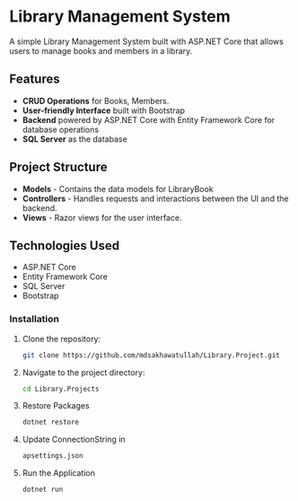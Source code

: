 # Library Management System

A simple Library Management System built with ASP.NET Core that allows users to manage books and members in a library.

## Features

- **CRUD Operations** for Books, Members.
- **User-friendly Interface** built with Bootstrap
- **Backend** powered by ASP.NET Core with Entity Framework Core for database operations
- **SQL Server** as the database

## Project Structure

- **Models** - Contains the data models for LibraryBook
- **Controllers** - Handles requests and interactions between the UI and the backend.
- **Views** - Razor views for the user interface.

## Technologies Used

- ASP.NET Core
- Entity Framework Core
- SQL Server
- Bootstrap

### Installation

1. Clone the repository:
   ```bash
   git clone https://github.com/mdsakhawatullah/Library.Project.git
2. Navigate to the project directory:
   ```bash
   cd Library.Projects
3. Restore Packages
   ```bash
   dotnet restore
4. Update ConnectionString in
   ```bash
   apsettings.json
5. Run the Application
   ```bash
   dotnet run
